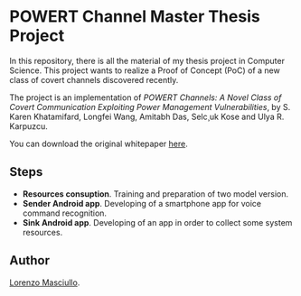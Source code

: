 # POWERT Channel Master Thesis Project

In this repository, there is all the material of my thesis project in Computer Science.
This project wants to realize a Proof of Concept (PoC) of a new class of covert channels discovered recently.

The project is an implementation of *POWERT Channels: A Novel Class of Covert Communication
Exploiting Power Management Vulnerabilities*, by S. Karen Khatamifard, Longfei Wang, Amitabh Das, Selc¸uk Kose and Ulya R. Karpuzcu.

You can download the original whitepaper [here](https://ieeexplore.ieee.org/document/8675190). 

## Steps

- **Resources consuption**. Training and preparation of two model version. 
- **Sender Android app**. Developing of a smartphone app for voice command recognition.
- **Sink Android app**. Developing of an app in order to collect some system resources.

## Author
[Lorenzo Masciullo](https://www.linkedin.com/in/lorenzo-masciullo-b963b1114/).